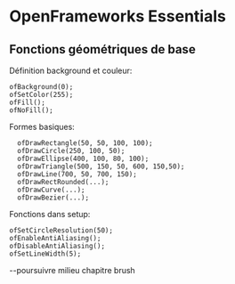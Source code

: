 # OpenFrameworks Essentials


## Fonctions géométriques de base

Définition background et couleur:

    ofBackground(0);
    ofSetColor(255);
    ofFill();
    ofNoFill();


Formes basiques:

      ofDrawRectangle(50, 50, 100, 100);
      ofDrawCircle(250, 100, 50);
      ofDrawEllipse(400, 100, 80, 100);
      ofDrawTriangle(500, 150, 50, 600, 150,50);
      ofDrawLine(700, 50, 700, 150);
      ofDrawRectRounded(...);
      ofDrawCurve(...);
      ofDrawBezier(...);

Fonctions dans setup:

    ofSetCircleResolution(50);
    ofEnableAntiAliasing();
    ofDisableAntiAliasing();
    ofSetLineWidth(5);



--poursuivre milieu chapitre brush
